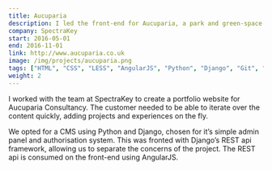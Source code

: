 ```yaml
---
title: Aucuparia
description: I led the front-end for Aucuparia, a park and green-space consultancy
company: SpectraKey
start: 2016-05-01
end: 2016-11-01
link: http://www.aucuparia.co.uk
image: /img/projects/aucuparia.png
tags: ["HTML", "CSS", "LESS", "AngularJS", "Python", "Django", "Git", "GitLab", "AWS ECS"]
weight: 2
---
```

I worked with the team at SpectraKey to create a portfolio website for Aucuparia Consultancy. The customer needed to be able to iterate over the content quickly, adding projects and experiences on the fly. 

We opted for a CMS using Python and Django, chosen for it’s simple admin panel and authorisation system. This was fronted with Django’s REST api framework, allowing us to separate the concerns of the project. The REST api is consumed on the front-end using AngularJS.

